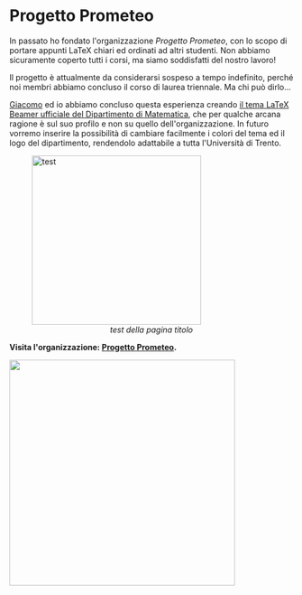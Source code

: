 # Progetto Prometeo

In passato ho fondato l'organizzazione *Progetto Prometeo*, con lo scopo di portare appunti LaTeX chiari ed ordinati ad altri studenti. 
Non abbiamo sicuramente coperto tutti i corsi, ma siamo soddisfatti del nostro lavoro!

Il progetto è attualmente da considerarsi sospeso a tempo indefinito, perché noi membri abbiamo concluso il corso di laurea triennale. Ma chi può dirlo...

[Giacomo](https://github.com/giacomoborin) ed io abbiamo concluso questa esperienza creando [il tema LaTeX Beamer ufficiale del Dipartimento di Matematica](https://github.com/giacomoborin/Beamer-Theme), che per qualche arcana ragione è sul suo profilo e non su quello dell'organizzazione. In futuro vorremo inserire la possibilità di cambiare facilmente i colori del tema ed il logo del dipartimento, rendendolo adattabile a tutta l'Università di Trento. 


<figure>
  <img src="https://user-images.githubusercontent.com/64229723/115863144-54ed6c80-a435-11eb-870e-804b5819b2a7.png" alt="test" class="center" width="300"/>
  <figcaption><center><em>test della pagina titolo</em></center></figcaption>
</figure>


**Visita l'organizzazione: [Progetto Prometeo](https://github.com/Progetto-Prometeo).**

<img src="https://user-images.githubusercontent.com/64229723/116280774-54ccd400-a789-11eb-833c-70dadb3dea18.PNG" width="400" class="center">
